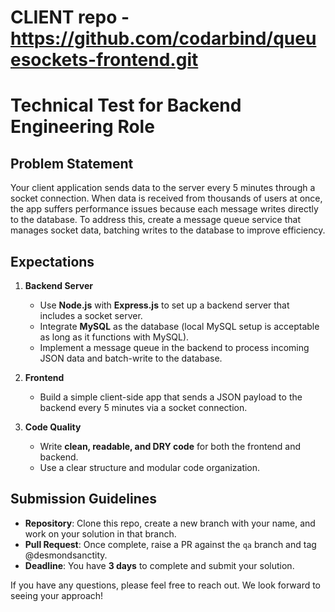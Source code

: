# CLIENT repo -  https://github.com/codarbind/queuesockets-frontend.git 

# Technical Test for Backend Engineering Role

## Problem Statement

Your client application sends data to the server every 5 minutes through a socket connection. When data is received from thousands of users at once, the app suffers performance issues because each message writes directly to the database. To address this, create a message queue service that manages socket data, batching writes to the database to improve efficiency.

## Expectations

1. **Backend Server**

   - Use **Node.js** with **Express.js** to set up a backend server that includes a socket server.
   - Integrate **MySQL** as the database (local MySQL setup is acceptable as long as it functions with MySQL).
   - Implement a message queue in the backend to process incoming JSON data and batch-write to the database.

2. **Frontend**

   - Build a simple client-side app that sends a JSON payload to the backend every 5 minutes via a socket connection.

3. **Code Quality**
   - Write **clean, readable, and DRY code** for both the frontend and backend.
   - Use a clear structure and modular code organization.

## Submission Guidelines

- **Repository**: Clone this repo, create a new branch with your name, and work on your solution in that branch.
- **Pull Request**: Once complete, raise a PR against the `qa` branch and tag @desmondsanctity.
- **Deadline**: You have **3 days** to complete and submit your solution.

If you have any questions, please feel free to reach out. We look forward to seeing your approach!
